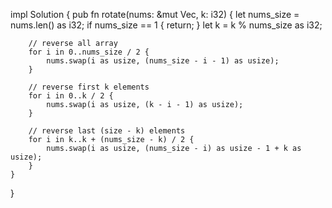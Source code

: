 impl Solution {
    pub fn rotate(nums: &mut Vec<i32>, k: i32) {
        let nums_size = nums.len() as i32;
        if nums_size == 1 {
            return;
        }
        let k = k % nums_size as i32;
        
        // reverse all array
        for i in 0..nums_size / 2 {
            nums.swap(i as usize, (nums_size - i - 1) as usize);
        }
        
        // reverse first k elements
        for i in 0..k / 2 {
            nums.swap(i as usize, (k - i - 1) as usize);
        }
        
        // reverse last (size - k) elements
        for i in k..k + (nums_size - k) / 2 {
            nums.swap(i as usize, (nums_size - i) as usize - 1 + k as usize);
        }
    }
}